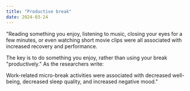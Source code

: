 ```yaml
---
title: "Productive break"
date: 2024-03-24
---
```


"Reading something you enjoy, listening to music, closing your eyes for a few minutes, or even watching short movie clips were all associated with increased recovery and performance.

The key is to do something you enjoy, rather than using your break "productively." As the researchers write:

Work-related micro-break activities were associated with decreased well-being, decreased sleep quality, and increased negative mood."
